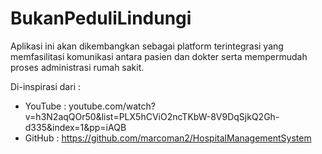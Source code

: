 # BukanPeduliLindungi
Aplikasi ini akan dikembangkan sebagai platform terintegrasi yang memfasilitasi komunikasi antara pasien dan dokter serta mempermudah proses administrasi rumah sakit. 

Di-inspirasi dari : 
- YouTube : youtube.com/watch?v=h3N2aqQOr50&list=PLX5hCViO2ncTKbW-8V9DqSjkQ2Gh-d335&index=1&pp=iAQB
- GitHub : https://github.com/marcoman2/HospitalManagementSystem
